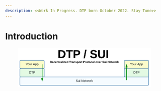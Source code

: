 ```yaml
---
description: <<Work In Progress. DTP born October 2022. Stay Tune>>
---
```


# Introduction

<figure><img src=".gitbook/assets/Flowcharts(2).png" alt=""><figcaption></figcaption></figure>
